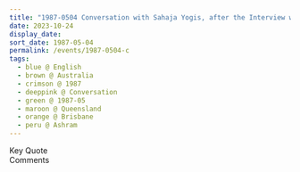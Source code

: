 ```yaml
---
title: "1987-0504 Conversation with Sahaja Yogis, after the Interview with Two Gentlemen Journalists, Āśhram, Brisbane, Queensland, Australia"
date: 2023-10-24
display_date: 
sort_date: 1987-05-04
permalink: /events/1987-0504-c
tags:
  - blue @ English
  - brown @ Australia
  - crimson @ 1987
  - deeppink @ Conversation
  - green @ 1987-05
  - maroon @ Queensland
  - orange @ Brisbane
  - peru @ Ashram
---
```


<wave-list>
  <list-title color="green" width="75">Key Quote</list-title>
  <list-item color="BlanchedAlmond"  width="200"></list-item>
  <list-item color="Lavender"></list-item>
  <list-item color="BlanchedAlmond"></list-item>
</wave-list>

<br>

<wave-list>
  <list-title color="green" width="75">Comments</list-title>
  <list-item color="BlanchedAlmond"  width="200"></list-item>
  <list-item color="Lavender"></list-item>
  <list-item color="BlanchedAlmond"></list-item>
</wave-list>